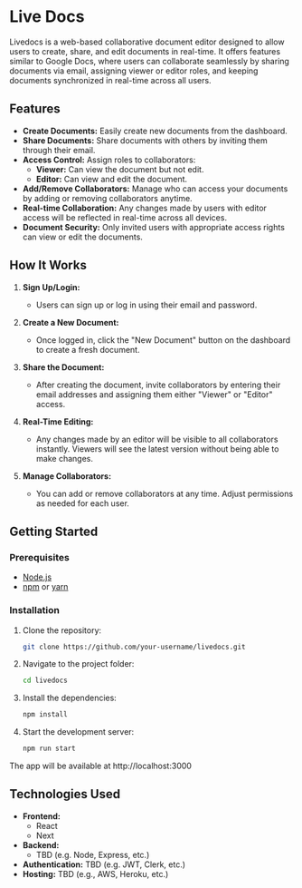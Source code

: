 # Live Docs

Livedocs is a web-based collaborative document editor designed to allow users to create, share, and edit documents in real-time. It offers features similar to Google Docs, where users can collaborate seamlessly by sharing documents via email, assigning viewer or editor roles, and keeping documents synchronized in real-time across all users.

## Features

- **Create Documents:** Easily create new documents from the dashboard.
- **Share Documents:** Share documents with others by inviting them through their email.
- **Access Control:** Assign roles to collaborators:
  - **Viewer:** Can view the document but not edit.
  - **Editor:** Can view and edit the document.
- **Add/Remove Collaborators:** Manage who can access your documents by adding or removing collaborators anytime.
- **Real-time Collaboration:** Any changes made by users with editor access will be reflected in real-time across all devices.
- **Document Security:** Only invited users with appropriate access rights can view or edit the documents.

## How It Works

1. **Sign Up/Login:**
   - Users can sign up or log in using their email and password.
  
2. **Create a New Document:**
   - Once logged in, click the "New Document" button on the dashboard to create a fresh document.

3. **Share the Document:**
   - After creating the document, invite collaborators by entering their email addresses and assigning them either "Viewer" or "Editor" access.

4. **Real-Time Editing:**
   - Any changes made by an editor will be visible to all collaborators instantly. Viewers will see the latest version without being able to make changes.

5. **Manage Collaborators:**
   - You can add or remove collaborators at any time. Adjust permissions as needed for each user.

## Getting Started

### Prerequisites

- [Node.js](https://nodejs.org/)
- [npm](https://www.npmjs.com/) or [yarn](https://yarnpkg.com/)

### Installation

1. Clone the repository:

   ```bash
   git clone https://github.com/your-username/livedocs.git

2. Navigate to the project folder:

   ```bash
   cd livedocs

3. Install the dependencies:

   ```bash
   npm install

4. Start the development server:

   ```bash
   npm run start

The app will be available at http://localhost:3000

## Technologies Used

- **Frontend:**
  - React
  - Next
- **Backend:**
  - TBD (e.g. Node, Express, etc.)
- **Authentication:** TBD (e.g. JWT, Clerk, etc.)
- **Hosting:** TBD (e.g., AWS, Heroku, etc.)
